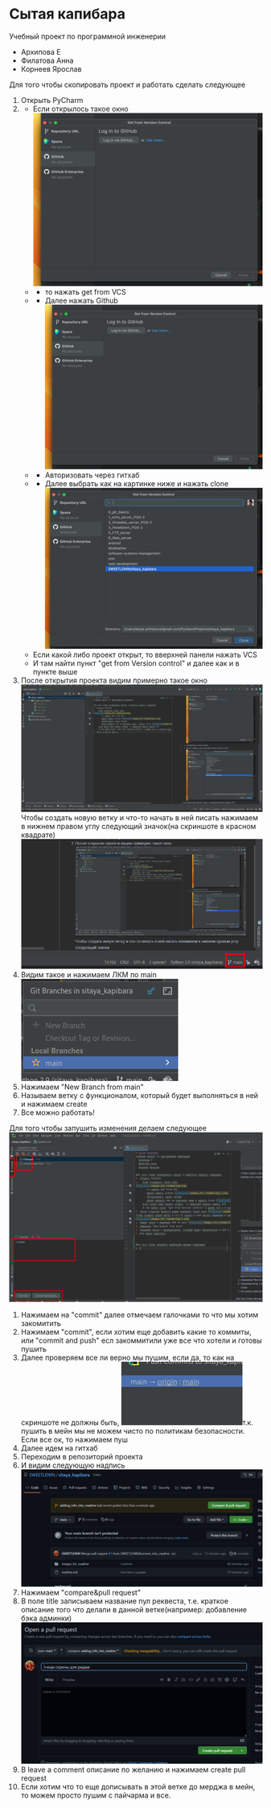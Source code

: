 # Сытая капибара
Учебный проект по программной инженерии
- Архипова Е
- Филатова Анна
- Корнеев Ярослав

Для того чтобы скопировать проект и работать сделать следующее
1. Открыть PyCharm
2. - Если открылось такое окно
![img.png](images_for_readme/img.png)
    - - то нажать get from VCS
    - - Далее нажать Github ![img.png](images_for_readme/img_1.png)
    - - Авторизовать через гитхаб
    - - Далее выбрать как на картинке ниже и нажать clone ![img.png](images_for_readme/img_2.png)
   - Если какой либо проект открыт, то вверхней панели нажать VCS
   - И там найти пункт "get from Version control" и далее как и в пункте выше
3. После открытия проекта видим примерно такое окно ![img.png](images_for_readme/img_3.png)
Чтобы создать новую ветку и что-то начать в ней писать нажимаем в нижнем правом углу следующий значок(на скриншоте в красном квадрате)
![img.png](images_for_readme/img_4.png)
4. Видим такое и нажимаем ЛКМ по main ![img.png](images_for_readme/img_5.png)
5. Нажимаем "New Branch from main"
6. Называем ветку с функционалом, который будет выполняться в ней и нажимаем create
7. Все можно работать!


Для того чтобы запушить изменения делаем следующее ![img.png](images_for_readme/img_6.png)
1. Нажимаем на "commit" далее отмечаем галочками то что мы хотим закомитить
2. Нажимаем "commit", если хотим еще добавить какие то коммиты, или "commit and push" есл закоммитили уже все что хотели и готовы пушить
3. Далее проверяем все ли верно мы пушим, если да, то как на скриншоте не должны быть, ![img.png](images_for_readme/img_7.png)т.к. пушить в мейн мы не можем чисто по политикам безопасности. Если все ок, то нажимаем пуш
4. Далее идем на гитхаб
5. Переходим в репозиторий проекта
6. И видим следующую надпись ![img.png](images_for_readme/img_8.png)
7. Нажимаем "compare&pull request"
8. В поле title записываем название пул реквеста, т.е. краткое описание того что делали в данной ветке(например: добавление бэка админки) ![img.png](images_for_readme/img_9.png)
9. В leave a comment описание по желанию и нажимаем create pull request
10. Если хотим что то еще дописывать в этой ветке до мерджа в мейн, то можем просто пушим с пайчарма и все.